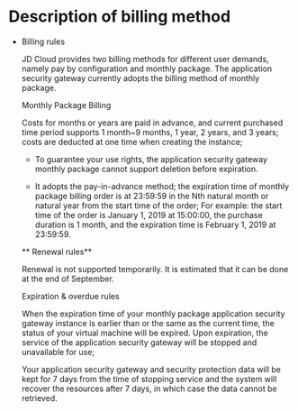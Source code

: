 # Description of billing method
- Billing rules

  JD Cloud provides two billing methods for different user demands, namely pay by configuration and monthly package. The application security gateway currently adopts the billing method of monthly package.

  Monthly Package Billing

  Costs for months or years are paid in advance, and current purchased time period supports 1 month~9 months, 1 year, 2 years, and 3 years; costs are deducted at one time when creating the instance;

  - To guarantee your use rights, the application security gateway monthly package cannot support deletion before expiration.

  - It adopts the pay-in-advance method; the expiration time of monthly package billing order is at 23:59:59 in the Nth natural month or natural year from the start time of the order;
    For example: the start time of the order is January 1, 2019 at 15:00:00, the purchase duration is 1 month, and the expiration time is February 1, 2019 at 23:59:59.

    

  ** Renewal rules**

  Renewal is not supported temporarily. It is estimated that it can be done at the end of September.

  Expiration & overdue rules

  When the expiration time of your monthly package application security gateway instance is earlier than or the same as the current time, the status of your virtual machine will be expired. Upon expiration, the service of the application security gateway will be stopped and unavailable for use;

  Your application security gateway and security protection data will be kept for 7 days from the time of stopping service and the system will recover the resources after 7 days, in which case the data cannot be retrieved.
